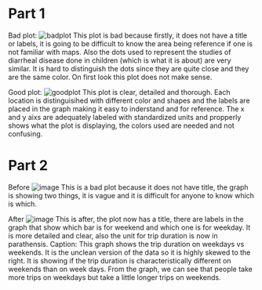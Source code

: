 # Part 1
Bad plot:
![badplot](https://github.com/Midun32/FDSFE_AAdesola/assets/115363661/90331ec6-e35b-4e9c-8148-4be434d0a4f4)
This plot is bad because firstly, it does not have a title or labels, it is going to be difficult to know the area being reference if one is not familiar with maps. Also the dots used to represent the studies of diarrheal disease done in children (which is what it is about) are very similar. It is hard to distinguish the dots since they are quite close and they are the same color. On first look this plot does not make sense.

Good plot:
![goodplot](https://github.com/Midun32/FDSFE_AAdesola/assets/115363661/be6fb025-bf13-4d69-96b7-f89ee4fcdd6f)
This plot is clear, detailed and thorough. Each location is distinguisihed with different color and shapes and the labels are placed in the graph making it easy to inderstand and for reference. The x and y aixs are adequately labeled with standardized units and propperly shows what the plot is displaying, the colors used are needed and not confusing.

# Part 2
Before
![image](https://github.com/Midun32/FDSFE_AAdesola/assets/115363661/d90e6cf4-6e83-4e07-834d-c3cf150d042c)
This is a bad plot because it does not have title, the graph is showing two things, it is vague and it is difficult for anyone to know which is which.

After
![image](https://github.com/Midun32/FDSFE_AAdesola/assets/115363661/7511d9f8-5e0b-4d78-a2ae-0d939599c6e8)
This is after, the plot now has a title, there are labels in the graph that show which bar is for weekend and which one is for weekday. It is more detailed and clear, also the unit for trip duration is now in parathensis.
Caption: This graph shows the trip duration on weekdays vs weekends. It is the unclean version of the data so it is highly skewed to the right. It is showing if the trip duration is characteristically different on weekends than on week days. From the graph, we can see that people take more trips on weekdays but take a little longer trips on weekends.
